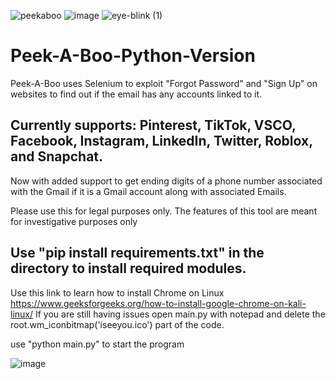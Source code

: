 ![peekaboo](https://user-images.githubusercontent.com/121850504/210921782-c94394ec-1b19-430b-8b96-1c4a86587185.png)      ![image](https://user-images.githubusercontent.com/121850504/210953390-81ebda34-ee3f-4d17-8eab-c2b059bcf11b.png)
                                              ![eye-blink (1)](https://user-images.githubusercontent.com/121850504/210953059-6b120f82-0cf8-4921-9d1a-1d5d166b64ec.gif)


# Peek-A-Boo-Python-Version

Peek-A-Boo uses Selenium to exploit "Forgot Password" and "Sign Up" on websites to find out if the email has any accounts linked to it.   

Currently supports: Pinterest, TikTok, VSCO, Facebook, Instagram, LinkedIn, Twitter, Roblox, and Snapchat.
---------------------------------------------------------------------------------------------------------------
Now with added support to get ending digits of a phone number associated with the Gmail if it is a Gmail account along with associated Emails.

Please use this for legal purposes only. The features of this tool are meant for investigative purposes only

Use "pip install requirements.txt" in the directory to install required modules.
--------------------------------------------------------------------------------
Use this link to learn how to install Chrome on Linux https://www.geeksforgeeks.org/how-to-install-google-chrome-on-kali-linux/
If you are still having issues open main.py with notepad and delete the root.wm_iconbitmap('iseeyou.ico') part of the code.

use "python main.py" to start the program

![image](https://user-images.githubusercontent.com/121850504/210955719-6a488b14-dabc-4c80-aed4-98aadad5759a.png)


